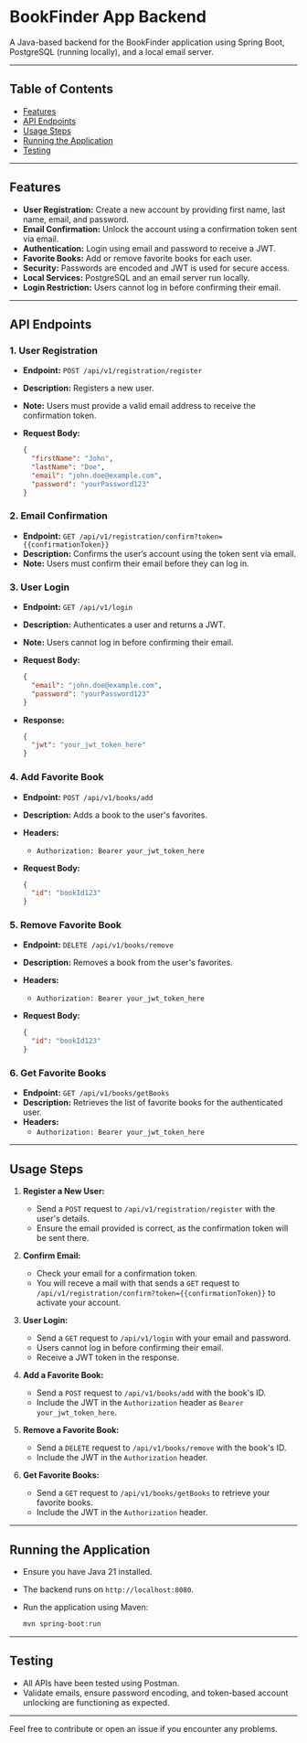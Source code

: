 # BookFinder App Backend

A Java-based backend for the BookFinder application using Spring Boot, PostgreSQL (running locally), and a local email server.

---

## Table of Contents

- [Features](#features)
- [API Endpoints](#api-endpoints)
- [Usage Steps](#usage-steps)
- [Running the Application](#running-the-application)
- [Testing](#testing)

---

## Features

- **User Registration:** Create a new account by providing first name, last name, email, and password.
- **Email Confirmation:** Unlock the account using a confirmation token sent via email.
- **Authentication:** Login using email and password to receive a JWT.
- **Favorite Books:** Add or remove favorite books for each user.
- **Security:** Passwords are encoded and JWT is used for secure access.
- **Local Services:** PostgreSQL and an email server run locally.
- **Login Restriction:** Users cannot log in before confirming their email.

---

## API Endpoints

### 1. User Registration

- **Endpoint:** `POST /api/v1/registration/register`
- **Description:** Registers a new user.
- **Note:** Users must provide a valid email address to receive the confirmation token.
- **Request Body:**

  ```json
  {
    "firstName": "John",
    "lastName": "Doe",
    "email": "john.doe@example.com",
    "password": "yourPassword123"
  }
  ```

### 2. Email Confirmation

- **Endpoint:** `GET /api/v1/registration/confirm?token={{confirmationToken}}`
- **Description:** Confirms the user’s account using the token sent via email.
- **Note:** Users must confirm their email before they can log in.

### 3. User Login

- **Endpoint:** `GET /api/v1/login`
- **Description:** Authenticates a user and returns a JWT.
- **Note:** Users cannot log in before confirming their email.
- **Request Body:**

  ```json
  {
    "email": "john.doe@example.com",
    "password": "yourPassword123"
  }
  ```

- **Response:**

  ```json
  {
    "jwt": "your_jwt_token_here"
  }
  ```

### 4. Add Favorite Book

- **Endpoint:** `POST /api/v1/books/add`
- **Description:** Adds a book to the user's favorites.
- **Headers:**
  - `Authorization: Bearer your_jwt_token_here`
- **Request Body:**

  ```json
  {
    "id": "bookId123"
  }
  ```

### 5. Remove Favorite Book

- **Endpoint:** `DELETE /api/v1/books/remove`
- **Description:** Removes a book from the user's favorites.
- **Headers:**
  - `Authorization: Bearer your_jwt_token_here`
- **Request Body:**

  ```json
  {
    "id": "bookId123"
  }
  ```

### 6. Get Favorite Books

- **Endpoint:** `GET /api/v1/books/getBooks`
- **Description:** Retrieves the list of favorite books for the authenticated user.
- **Headers:**
  - `Authorization: Bearer your_jwt_token_here`

---

## Usage Steps

1. **Register a New User:**
   - Send a `POST` request to `/api/v1/registration/register` with the user's details.
   - Ensure the email provided is correct, as the confirmation token will be sent there.

2. **Confirm Email:**
   - Check your email for a confirmation token.
   - You will receve a mail with that sends a `GET` request to `/api/v1/registration/confirm?token={{confirmationToken}}` to activate your account.

3. **User Login:**
   - Send a `GET` request to `/api/v1/login` with your email and password.
   - Users cannot log in before confirming their email.
   - Receive a JWT token in the response.

4. **Add a Favorite Book:**
   - Send a `POST` request to `/api/v1/books/add` with the book's ID.
   - Include the JWT in the `Authorization` header as `Bearer your_jwt_token_here`.

5. **Remove a Favorite Book:**
   - Send a `DELETE` request to `/api/v1/books/remove` with the book's ID.
   - Include the JWT in the `Authorization` header.

6. **Get Favorite Books:**
   - Send a `GET` request to `/api/v1/books/getBooks` to retrieve your favorite books.
   - Include the JWT in the `Authorization` header.

---

## Running the Application

- Ensure you have Java 21 installed.
- The backend runs on `http://localhost:8080`.
- Run the application using Maven:

  ```bash
  mvn spring-boot:run
  ```

---

## Testing

- All APIs have been tested using Postman.
- Validate emails, ensure password encoding, and token-based account unlocking are functioning as expected.

---

Feel free to contribute or open an issue if you encounter any problems.

